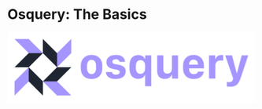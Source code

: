 # Osquery: The Basics
<img src="https://github.com/nkn-ctrl/pushtest/blob/main/osquery_logo.webp" width="700">

